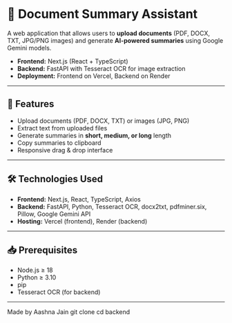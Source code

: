 # 📄 Document Summary Assistant

A web application that allows users to **upload documents** (PDF, DOCX, TXT, JPG/PNG images) and generate **AI-powered summaries** using Google Gemini models.  

- **Frontend:** Next.js (React + TypeScript)  
- **Backend:** FastAPI with Tesseract OCR for image extraction  
- **Deployment:** Frontend on Vercel, Backend on Render  

---

## 🔹 Features

- Upload documents (PDF, DOCX, TXT) or images (JPG, PNG)  
- Extract text from uploaded files  
- Generate summaries in **short, medium, or long** length  
- Copy summaries to clipboard  
- Responsive drag & drop interface  

---

## 🛠️ Technologies Used

- **Frontend:** Next.js, React, TypeScript, Axios  
- **Backend:** FastAPI, Python, Tesseract OCR, docx2txt, pdfminer.six, Pillow, Google Gemini API  
- **Hosting:** Vercel (frontend), Render (backend)  

---

## 📥 Prerequisites

- Node.js ≥ 18  
- Python ≥ 3.10  
- pip  
- Tesseract OCR (for backend)  

---

Made by Aashna Jain
git clone <backend-repo-url>
cd backend
